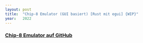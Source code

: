 ```yaml
---
layout: post
title:  "Chip-8 Emulator (GUI basiert) [Rust mit egui] {WIP}"
year:   2022
---
```


<h3><a href="https://github.com/enricoKoschel/rust-chip-8-emu">Chip-8 Emulator auf GitHub</a></h3>